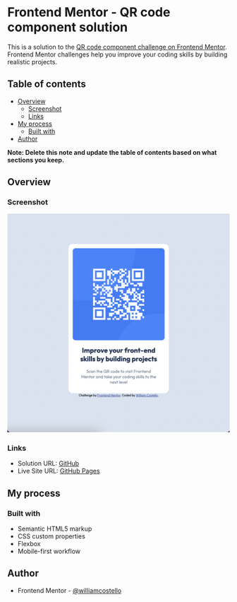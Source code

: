 # Frontend Mentor - QR code component solution

This is a solution to the [QR code component challenge on Frontend Mentor](https://www.frontendmentor.io/challenges/qr-code-component-iux_sIO_H). Frontend Mentor challenges help you improve your coding skills by building realistic projects. 

## Table of contents

- [Overview](#overview)
  - [Screenshot](#screenshot)
  - [Links](#links)
- [My process](#my-process)
  - [Built with](#built-with)
- [Author](#author)

**Note: Delete this note and update the table of contents based on what sections you keep.**

## Overview

### Screenshot

![Landing Page](./screenshot.png)

### Links

- Solution URL: [GitHub](https://github.com/williamcostello/frontendmentor-qrcode)
- Live Site URL: [GitHub Pages](https://williamcostello.github.io/frontendmentor-qrcode/)

## My process

### Built with

- Semantic HTML5 markup
- CSS custom properties
- Flexbox
- Mobile-first workflow

## Author

- Frontend Mentor - [@williamcostello](https://www.frontendmentor.io/profile/williamcostello)
